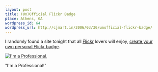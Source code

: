 ```yaml
--- 
layout: post
title: (Un)Official Flickr Badge
place: Athens, GA
wordpress_id: 64
wordpress_url: http://cjmart.in/2006/03/30/unofficial-flickr-badge/
---
```


I randomly found a site tonight that all [Flickr](http://www.flickr.com/photos/cjmartin) lovers will enjoy, [create your own personal Flickr badge](http://flagrantdisregard.com/flickr/badge.php).

[![I'm a Professional.](http://farm1.static.flickr.com/44/120180438_f0f5dab46e.jpg)](http://www.flickr.com/photos/cjmartin/120180438/)

"I'm a Professional!"
